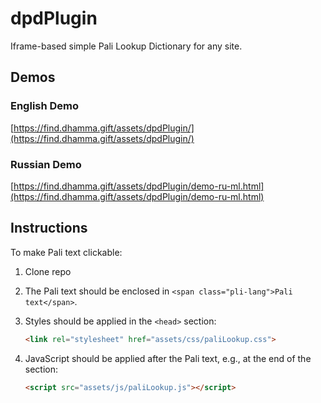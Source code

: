 # dpdPlugin

Iframe-based simple Pali Lookup Dictionary for any site.

## Demos

### English Demo
[https://find.dhamma.gift/assets/dpdPlugin/](https://find.dhamma.gift/assets/dpdPlugin/)

### Russian Demo
[https://find.dhamma.gift/assets/dpdPlugin/demo-ru-ml.html](https://find.dhamma.gift/assets/dpdPlugin/demo-ru-ml.html)

## Instructions

To make Pali text clickable:


1.  Clone repo 
2.  The Pali text should be enclosed in `<span class="pli-lang">Pali text</span>`.
   
3. Styles should be applied in the `<head>` section:
   ```html
   <link rel="stylesheet" href="assets/css/paliLookup.css">

4. JavaScript should be applied after the Pali text, e.g., at the end of the <body> section:
   ```html
   <script src="assets/js/paliLookup.js"></script>

